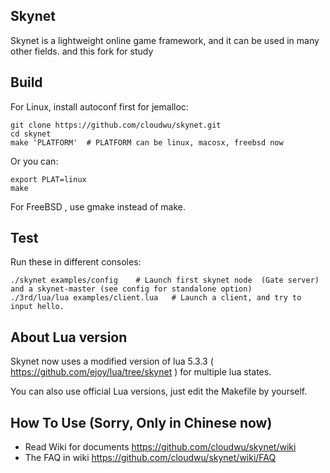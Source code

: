 ## Skynet

Skynet is a lightweight online game framework, and it can be used in many other fields.
and this fork for study

## Build

For Linux, install autoconf first for jemalloc:

```
git clone https://github.com/cloudwu/skynet.git
cd skynet
make 'PLATFORM'  # PLATFORM can be linux, macosx, freebsd now
```

Or you can:

```
export PLAT=linux
make
```

For FreeBSD , use gmake instead of make.

## Test

Run these in different consoles:

```
./skynet examples/config	# Launch first skynet node  (Gate server) and a skynet-master (see config for standalone option)
./3rd/lua/lua examples/client.lua 	# Launch a client, and try to input hello.
```

## About Lua version

Skynet now uses a modified version of lua 5.3.3 ( https://github.com/ejoy/lua/tree/skynet ) for multiple lua states.

You can also use official Lua versions, just edit the Makefile by yourself.

## How To Use (Sorry, Only in Chinese now)

* Read Wiki for documents https://github.com/cloudwu/skynet/wiki
* The FAQ in wiki https://github.com/cloudwu/skynet/wiki/FAQ
